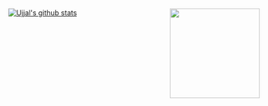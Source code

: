 <!-- ### <img align='right' src="https://media.giphy.com/media/fwbZnTftCXVocKzfxR/giphy.gif" width="280"> -->
### <img align='right' src="https://media.giphy.com/media/M9gbBd9nbDrOTu1Mqx/giphy.gif" width="180">

[![Ujjal's github stats](https://github-readme-stats.vercel.app/api?username=ujjalacharya&show_icons=true&theme=radical&hide=contribs)](https://instagram.com/acharya.uzzol)
